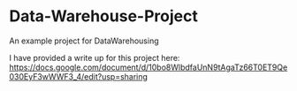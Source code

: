 # Data-Warehouse-Project
An example project for DataWarehousing

I have provided a write up for this project here: https://docs.google.com/document/d/10bo8WlbdfaUnN9tAgaTz66T0ET9Qe030EyF3wWWF3_4/edit?usp=sharing

